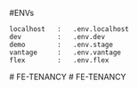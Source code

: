 #ENVs

```
localhost   :   .env.localhost
dev         :   .env.dev
demo        :   .env.stage
vantage     :   .env.vantage
flex        :   .env.flex
```
#   F E - T E N A N C Y  
 #   F E - T E N A N C Y  
 